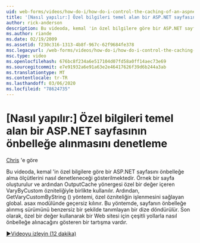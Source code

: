 ```yaml
---
uid: web-forms/videos/how-do-i/how-do-i-control-the-caching-of-an-aspnet-page-based-upon-custom-information
title: '[Nasıl yapılır:] Özel bilgileri temel alan bir ASP.NET sayfasının önbelleğe alınmasını denetleme | Microsoft Docs'
author: rick-anderson
description: Bu videoda, kemal 'in özel bilgilere göre bir ASP.NET sayfasını önbelleğe alma ölçütlerini nasıl denetleneceği gösterilmektedir. Örnek bir sayfa oluşturulur ve sonra O...
ms.author: riande
ms.date: 02/19/2009
ms.assetid: f230c316-1313-4b8f-967c-62f9684fe378
msc.legacyurl: /web-forms/videos/how-do-i/how-do-i-control-the-caching-of-an-aspnet-page-based-upon-custom-information
msc.type: video
ms.openlocfilehash: 676bc8f234a6e517104d07fd58a0ff14aec73e69
ms.sourcegitcommit: e7e91932a6e91a63e2e46417626f39d6b244a3ab
ms.translationtype: MT
ms.contentlocale: tr-TR
ms.lasthandoff: 03/06/2020
ms.locfileid: "78624735"
---
```

# <a name="how-do-i-control-the-caching-of-an-aspnet-page-based-upon-custom-information"></a>[Nasıl yapılır:] Özel bilgileri temel alan bir ASP.NET sayfasının önbelleğe alınmasını denetleme

[Chris](https://twitter.com/chrispels) 'e göre

Bu videoda, kemal 'in özel bilgilere göre bir ASP.NET sayfasını önbelleğe alma ölçütlerini nasıl denetleneceği gösterilmektedir. Örnek bir sayfa oluşturulur ve ardından OutputCache yönergesi özel bir değer içeren VaryByCustom özniteliğiyle birlikte kullanılır. Ardından, GetVaryCustomByString () yöntemi, özel özniteliğin işlenmesini sağlayan global. asax modülünde geçersiz kılınır. Bu yöntemde, sayfanın önbelleğe alınmış sürümünü benzersiz bir şekilde tanımlayan bir dize döndürülür. Son olarak, özel bir değer kullanarak bir Web sitesi için çeşitli yollarla nasıl önbelleğe alınacağını gösteren bir tartışma vardır.

[&#9654;Videoyu izleyin (12 dakika)](https://channel9.msdn.com/Blogs/ASP-NET-Site-Videos/how-do-i-control-the-caching-of-an-aspnet-page-based-upon-custom-information)
